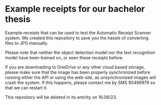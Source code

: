 # Example receipts for our bachelor thesis
Example receipts that can be used to test the Automatic Receipt Scanner system. We created this repository to save you the hassle of converting files to JPG manually.

Please note that neither the object detection model nor the text recognition model have been trained on, or seen these receipts before.

If you are downloading to OneDrive or any other cloud based storage, please make sure that the image has been properly synchronized before running either the API or using the web-site, as unsynchronized images will crash the system. If this happens, please contact me by SMS 95499979 so that we can restart it.

This repository will be deleted in its entirity on 16.06/23.

